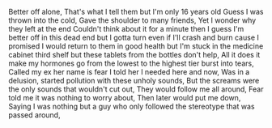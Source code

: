 Better off alone,
That's what I tell them but I'm only 16 years old
Guess I was thrown into the cold,
Gave the shoulder to many friends,
Yet I wonder why they left at the end
Couldn't think about it for a minute then I guess I'm better off in this dead end but I gotta turn even if I'll crash and burn cause I promised I would return to them in good health but I'm stuck in the medicine cabinet third shelf but these tablets from the bottles don't help,
All it does it make my hormones go from the lowest to the highest tier burst into tears,
Called my ex her name is fear I told her I needed here and now,
Was in a delusion,
started pollution with these unholy sounds,
But the screams were the only sounds that wouldn't cut out,
They would follow me all around,
Fear told me it was nothing to worry about,
Then later would put me down,
Saying I was nothing but a guy who only followed the stereotype that was passed around,

